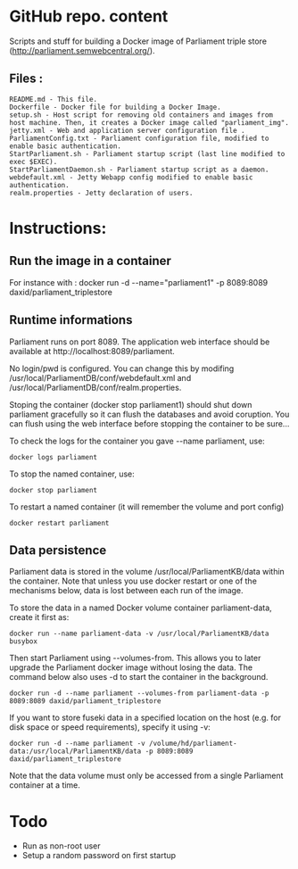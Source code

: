 # GitHub repo. content

Scripts and stuff for building a Docker image of Parliament triple store (http://parliament.semwebcentral.org/).


## Files :

	README.md - This file.
	Dockerfile - Docker file for building a Docker Image.
	setup.sh - Host script for removing old containers and images from host machine. Then, it creates a Docker image called "parliament_img".
	jetty.xml - Web and application server configuration file .
	ParliamentConfig.txt - Parliament configuration file, modified to enable basic authentication.
	StartParliament.sh - Parliament startup script (last line modified to exec $EXEC).
	StartParliamentDaemon.sh - Parliament startup script as a daemon.
	webdefault.xml - Jetty Webapp config modified to enable basic authentication.
	realm.properties - Jetty declaration of users.


# Instructions:

## Run the image in a container
For instance with :
docker run -d --name="parliament1" -p 8089:8089 daxid/parliament_triplestore

 
## Runtime informations

Parliament runs on port 8089. 
The application web interface should be available at http://localhost:8089/parliament.


No login/pwd is configured. You can change this by modifing /usr/local/ParliamentDB/conf/webdefault.xml and /usr/local/ParliamentDB/conf/realm.properties.

Stoping the container (docker stop parliament1) should shut down parliament gracefully so it can flush the databases and avoid coruption. You can  flush using the web interface before stopping the container to be sure... 

To check the logs for the container you gave --name parliament, use:

```docker logs parliament```

To stop the named container, use:

```docker stop parliament```

To restart a named container (it will remember the volume and port config)

```docker restart parliament```


## Data persistence

Parliament data is stored in the volume /usr/local/ParliamentKB/data within the container.
Note that unless you use docker restart or one of the mechanisms below, data
is lost between each run of the image.

To store the data in a named Docker volume container parliament-data, create it first as:

```docker run --name parliament-data -v /usr/local/ParliamentKB/data busybox```

Then start Parliament using --volumes-from. This allows you to later upgrade the
Parliament docker image without losing the data. The command below also uses
-d to start the container in the background.

```docker run -d --name parliament --volumes-from parliament-data -p 8089:8089 daxid/parliament_triplestore```


If you want to store fuseki data in a specified location on the host (e.g. for
disk space or speed requirements), specify it using -v:

```docker run -d --name parliament -v /volume/hd/parliament-data:/usr/local/ParliamentKB/data -p 8089:8089 daxid/parliament_triplestore```

Note that the data volume must only be accessed from a single Parliament container at a time.


# Todo 

- Run as non-root user
- Setup a random password on first startup
